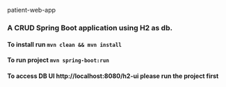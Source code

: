 patient-web-app
### A CRUD Spring Boot application using H2 as db.
#### To install run `mvn clean && mvn install`
#### To run project `mvn spring-boot:run`
#### To access DB UI  http://localhost:8080/h2-ui please run the project first
